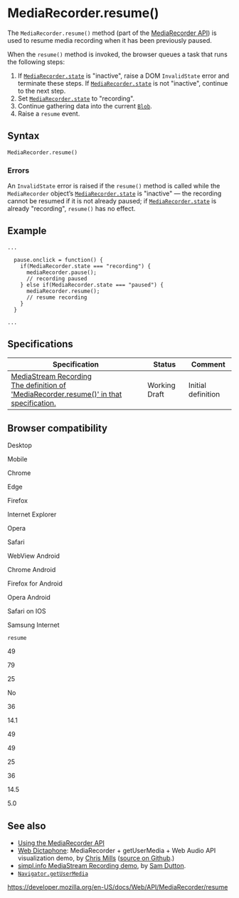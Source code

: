 MediaRecorder.resume()
======================

The `MediaRecorder.resume()` method (part of the [MediaRecorder API](../mediastream_recording_api)) is used to resume media recording when it has been previously paused.

When the `resume()` method is invoked, the browser queues a task that runs the following steps:

1.  If [`MediaRecorder.state`](state) is "inactive", raise a DOM `InvalidState` error and terminate these steps. If [`MediaRecorder.state`](state) is not "inactive", continue to the next step.
2.  Set [`MediaRecorder.state`](state) to "recording".
3.  Continue gathering data into the current [`Blob`](../blob).
4.  Raise a `resume` event.

Syntax
------

    MediaRecorder.resume()

### Errors

An `InvalidState` error is raised if the `resume()` method is called while the `MediaRecorder` object’s [`MediaRecorder.state`](state) is "inactive" — the recording cannot be resumed if it is not already paused; if [`MediaRecorder.state`](state) is already "recording", `resume()` has no effect.

Example
-------

    ...

      pause.onclick = function() {
        if(MediaRecorder.state === "recording") {
          mediaRecorder.pause();
          // recording paused
        } else if(MediaRecorder.state === "paused") {
          mediaRecorder.resume();
          // resume recording
        }
      }

    ...

Specifications
--------------

<table><thead><tr class="header"><th>Specification</th><th>Status</th><th>Comment</th></tr></thead><tbody><tr class="odd"><td><a href="https://w3c.github.io/mediacapture-record/#dom-mediarecorder-resume">MediaStream Recording<br />
<span class="small">The definition of 'MediaRecorder.resume()' in that specification.</span></a></td><td><span class="spec-wd">Working Draft</span></td><td>Initial definition</td></tr></tbody></table>

Browser compatibility
---------------------

Desktop

Mobile

Chrome

Edge

Firefox

Internet Explorer

Opera

Safari

WebView Android

Chrome Android

Firefox for Android

Opera Android

Safari on IOS

Samsung Internet

`resume`

49

79

25

No

36

14.1

49

49

25

36

14.5

5.0

See also
--------

-   [Using the MediaRecorder API](../mediastream_recording_api/using_the_mediastream_recording_api)
-   [Web Dictaphone](https://mdn.github.io/web-dictaphone/): MediaRecorder + getUserMedia + Web Audio API visualization demo, by [Chris Mills](https://twitter.com/chrisdavidmills) ([source on Github](https://github.com/mdn/web-dictaphone/).)
-   [simpl.info MediaStream Recording demo](https://simpl.info/mediarecorder/), by [Sam Dutton](https://twitter.com/sw12).
-   [`Navigator.getUserMedia`](../navigator/getusermedia)

<a href="https://developer.mozilla.org/en-US/docs/Web/API/MediaRecorder/resume" class="_attribution-link">https://developer.mozilla.org/en-US/docs/Web/API/MediaRecorder/resume</a>

